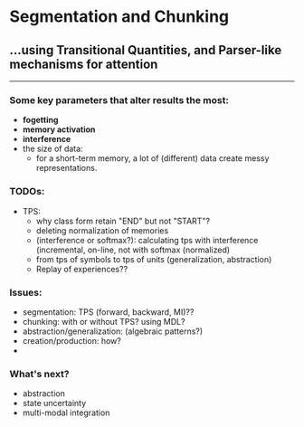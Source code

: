 # Segmentation and Chunking

## ...using Transitional Quantities, and Parser-like mechanisms for attention

____________________________

### Some key parameters that alter results the most:

- **fogetting**
- **memory activation**
- **interference**
- the size of data:
    - for a short-term memory, a lot of (different) data create messy representations.

### TODOs:
- TPS:
  - why class form retain "END" but not "START"?
  - deleting normalization of memories 
  - (interference or softmax?): calculating tps with interference (incremental, on-line, not with softmax (normalized)
  - from tps of symbols to tps of units (generalization, abstraction)
  - Replay of experiences?? 


### Issues: 
- segmentation: TPS (forward, backward, MI)??
- chunking: with or without TPS? using MDL?
- abstraction/generalization: (algebraic patterns?)
- creation/production: how?
- 

### What's next?

- abstraction
- state uncertainty
- multi-modal integration